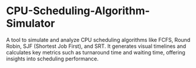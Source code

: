 # CPU-Scheduling-Algorithm-Simulator
A tool to simulate and analyze CPU scheduling algorithms like FCFS, Round Robin, SJF (Shortest Job First), and SRT. It generates visual timelines and calculates key metrics such as turnaround time and waiting time, offering insights into scheduling performance.

